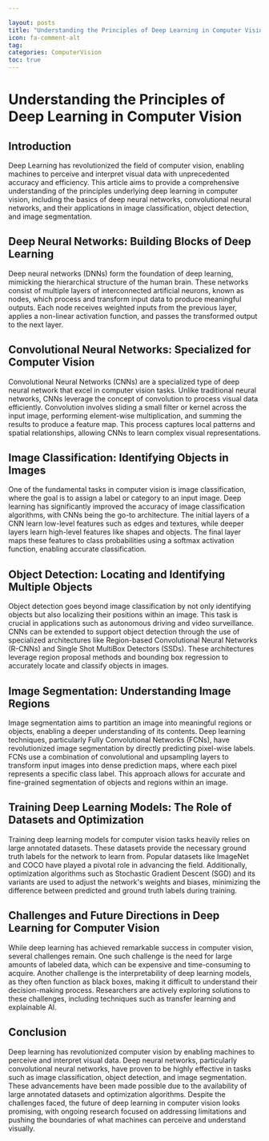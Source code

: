 ```yaml
---

layout: posts
title: "Understanding the Principles of Deep Learning in Computer Vision"
icon: fa-comment-alt
tag:      
categories: ComputerVision
toc: true
---
```




# Understanding the Principles of Deep Learning in Computer Vision

## Introduction
Deep Learning has revolutionized the field of computer vision, enabling machines to perceive and interpret visual data with unprecedented accuracy and efficiency. This article aims to provide a comprehensive understanding of the principles underlying deep learning in computer vision, including the basics of deep neural networks, convolutional neural networks, and their applications in image classification, object detection, and image segmentation.

## Deep Neural Networks: Building Blocks of Deep Learning
Deep neural networks (DNNs) form the foundation of deep learning, mimicking the hierarchical structure of the human brain. These networks consist of multiple layers of interconnected artificial neurons, known as nodes, which process and transform input data to produce meaningful outputs. Each node receives weighted inputs from the previous layer, applies a non-linear activation function, and passes the transformed output to the next layer.

## Convolutional Neural Networks: Specialized for Computer Vision
Convolutional Neural Networks (CNNs) are a specialized type of deep neural network that excel in computer vision tasks. Unlike traditional neural networks, CNNs leverage the concept of convolution to process visual data efficiently. Convolution involves sliding a small filter or kernel across the input image, performing element-wise multiplication, and summing the results to produce a feature map. This process captures local patterns and spatial relationships, allowing CNNs to learn complex visual representations.

## Image Classification: Identifying Objects in Images
One of the fundamental tasks in computer vision is image classification, where the goal is to assign a label or category to an input image. Deep learning has significantly improved the accuracy of image classification algorithms, with CNNs being the go-to architecture. The initial layers of a CNN learn low-level features such as edges and textures, while deeper layers learn high-level features like shapes and objects. The final layer maps these features to class probabilities using a softmax activation function, enabling accurate classification.

## Object Detection: Locating and Identifying Multiple Objects
Object detection goes beyond image classification by not only identifying objects but also localizing their positions within an image. This task is crucial in applications such as autonomous driving and video surveillance. CNNs can be extended to support object detection through the use of specialized architectures like Region-based Convolutional Neural Networks (R-CNNs) and Single Shot MultiBox Detectors (SSDs). These architectures leverage region proposal methods and bounding box regression to accurately locate and classify objects in images.

## Image Segmentation: Understanding Image Regions
Image segmentation aims to partition an image into meaningful regions or objects, enabling a deeper understanding of its contents. Deep learning techniques, particularly Fully Convolutional Networks (FCNs), have revolutionized image segmentation by directly predicting pixel-wise labels. FCNs use a combination of convolutional and upsampling layers to transform input images into dense prediction maps, where each pixel represents a specific class label. This approach allows for accurate and fine-grained segmentation of objects and regions within an image.

## Training Deep Learning Models: The Role of Datasets and Optimization
Training deep learning models for computer vision tasks heavily relies on large annotated datasets. These datasets provide the necessary ground truth labels for the network to learn from. Popular datasets like ImageNet and COCO have played a pivotal role in advancing the field. Additionally, optimization algorithms such as Stochastic Gradient Descent (SGD) and its variants are used to adjust the network's weights and biases, minimizing the difference between predicted and ground truth labels during training.

## Challenges and Future Directions in Deep Learning for Computer Vision
While deep learning has achieved remarkable success in computer vision, several challenges remain. One such challenge is the need for large amounts of labeled data, which can be expensive and time-consuming to acquire. Another challenge is the interpretability of deep learning models, as they often function as black boxes, making it difficult to understand their decision-making process. Researchers are actively exploring solutions to these challenges, including techniques such as transfer learning and explainable AI.

## Conclusion
Deep learning has revolutionized computer vision by enabling machines to perceive and interpret visual data. Deep neural networks, particularly convolutional neural networks, have proven to be highly effective in tasks such as image classification, object detection, and image segmentation. These advancements have been made possible due to the availability of large annotated datasets and optimization algorithms. Despite the challenges faced, the future of deep learning in computer vision looks promising, with ongoing research focused on addressing limitations and pushing the boundaries of what machines can perceive and understand visually.